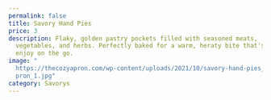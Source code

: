```yaml
---
permalink: false
title: Savory Hand Pies
price: 3
description: Flaky, golden pastry pockets filled with seasoned meats,
  vegetables, and herbs. Perfectly baked for a warm, heraty bite that's easy to
  enjoy on the go.
image: "
  https://thecozyapron.com/wp-content/uploads/2021/10/savory-hand-pies_thecozya\
  pron_1.jpg"
category: Savorys
---
```

